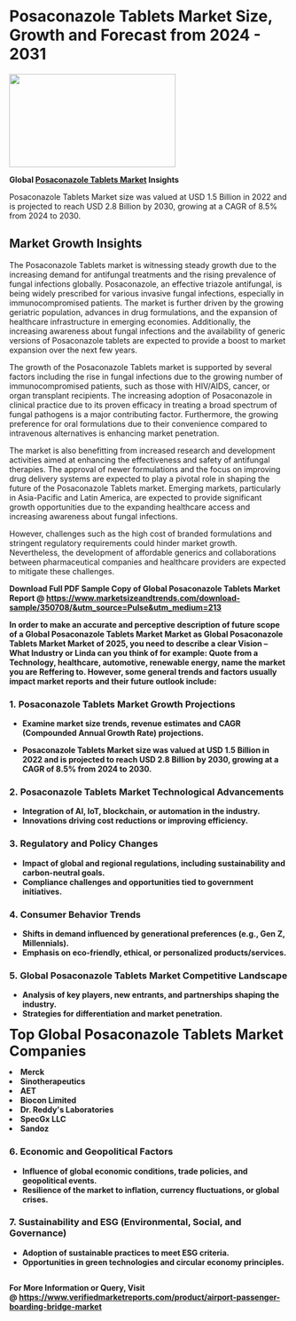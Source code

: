 <H1>Posaconazole Tablets Market Size, Growth and Forecast from 2024 - 2031</H1><img class="aligncenter size-medium wp-image-584254" src="https://thirdeyenews.in/wp-content/uploads/2024/09/Global-Market-Research-300x168.jpeg" alt="" width="300" height="168" /><p><strong>Global&nbsp;<a href="https://www.marketsizeandtrends.com/download-sample/350708/&amp;utm_source=Pulse&amp;utm_medium=213">Posaconazole Tablets Market</a> Insights</strong></p><p>Posaconazole Tablets Market size was valued at USD 1.5 Billion in 2022 and is projected to reach USD 2.8 Billion by 2030, growing at a CAGR of 8.5% from 2024 to 2030.</p><p><h2>Market Growth Insights</h2> <p>The Posaconazole Tablets market is witnessing steady growth due to the increasing demand for antifungal treatments and the rising prevalence of fungal infections globally. Posaconazole, an effective triazole antifungal, is being widely prescribed for various invasive fungal infections, especially in immunocompromised patients. The market is further driven by the growing geriatric population, advances in drug formulations, and the expansion of healthcare infrastructure in emerging economies. Additionally, the increasing awareness about fungal infections and the availability of generic versions of Posaconazole tablets are expected to provide a boost to market expansion over the next few years.</p> <p><strong></strong></p> <p>The growth of the Posaconazole Tablets market is supported by several factors including the rise in fungal infections due to the growing number of immunocompromised patients, such as those with HIV/AIDS, cancer, or organ transplant recipients. The increasing adoption of Posaconazole in clinical practice due to its proven efficacy in treating a broad spectrum of fungal pathogens is a major contributing factor. Furthermore, the growing preference for oral formulations due to their convenience compared to intravenous alternatives is enhancing market penetration.</p> <p>The market is also benefitting from increased research and development activities aimed at enhancing the effectiveness and safety of antifungal therapies. The approval of newer formulations and the focus on improving drug delivery systems are expected to play a pivotal role in shaping the future of the Posaconazole Tablets market. Emerging markets, particularly in Asia-Pacific and Latin America, are expected to provide significant growth opportunities due to the expanding healthcare access and increasing awareness about fungal infections.</p> <p>However, challenges such as the high cost of branded formulations and stringent regulatory requirements could hinder market growth. Nevertheless, the development of affordable generics and collaborations between pharmaceutical companies and healthcare providers are expected to mitigate these challenges.</p> <p><strong></p><p><span class=""><strong>Download Full PDF Sample Copy of Global Posaconazole Tablets Market Report</strong> @ <a href="https://www.marketsizeandtrends.com/download-sample/350708/&amp;utm_source=Pulse&amp;utm_medium=213" target="_blank">https://www.marketsizeandtrends.com/download-sample/350708/&amp;utm_source=Pulse&amp;utm_medium=213</a></span></p><p>In order to make an accurate and perceptive description of future scope of a Global&nbsp;Posaconazole Tablets Market Market as Global&nbsp;Posaconazole Tablets Market Market of 2025, you need to describe a clear Vision &ndash; What Industry or Linda can you think of for example: Quote from a Technology, healthcare, automotive, renewable energy, name the market you are Reffering to. However, some general trends and factors usually impact market reports and their future outlook include:</p><h3>1.&nbsp;<strong>Posaconazole Tablets Market Growth Projections</strong></h3><ul><li>Examine market size trends, revenue estimates and CAGR (Compounded Annual Growth Rate) projections.</li><li><p>Posaconazole Tablets Market size was valued at USD 1.5 Billion in 2022 and is projected to reach USD 2.8 Billion by 2030, growing at a CAGR of 8.5% from 2024 to 2030.</p></li></ul><h3>2.&nbsp;<strong>Posaconazole Tablets Market Technological Advancements</strong></h3><ul><li>Integration of AI, IoT, blockchain, or automation in the industry.</li><li>Innovations driving cost reductions or improving efficiency.</li></ul><h3>3.&nbsp;<strong>Regulatory and Policy Changes</strong></h3><ul><li>Impact of global and regional regulations, including sustainability and carbon-neutral goals.</li><li>Compliance challenges and opportunities tied to government initiatives.</li></ul><h3>4.&nbsp;<strong>Consumer Behavior Trends</strong></h3><ul><li>Shifts in demand influenced by generational preferences (e.g., Gen Z, Millennials).</li><li>Emphasis on eco-friendly, ethical, or personalized products/services.</li></ul><h3>5.&nbsp;<strong>Global Posaconazole Tablets Market Competitive Landscape</strong></h3><ul><li>Analysis of key players, new entrants, and partnerships shaping the industry.</li><li>Strategies for differentiation and market penetration.</li></ul><p data-pm-slice="1 1 []"><span style="color: inherit; font-family: inherit; font-size: 25px;">Top Global Posaconazole Tablets Market Companies</span></p><div class="" data-test-id=""><p><li>Merck</li><li> Sinotherapeutics</li><li> AET</li><li> Biocon Limited</li><li> Dr. Reddy's Laboratories</li><li> SpecGx LLC</li><li> Sandoz</li></p></div><h3>6.&nbsp;<strong>Economic and Geopolitical Factors</strong></h3><ul><li>Influence of global economic conditions, trade policies, and geopolitical events.</li><li>Resilience of the market to inflation, currency fluctuations, or global crises.</li></ul><h3>7.&nbsp;<strong>Sustainability and ESG (Environmental, Social, and Governance)</strong></h3><ul><li>Adoption of sustainable practices to meet ESG criteria.</li><li>Opportunities in green technologies and circular economy principles.</li></ul><h2><strong style="font-size: 14px;">For More Information or Query, Visit @&nbsp;</strong><a style="background-color: #ffffff; font-size: 14px;" href="https://www.marketsizeandtrends.com/report/posaconazole-tablets-market/" target="_blank">https://www.verifiedmarketreports.com/product/airport-passenger-boarding-bridge-market</a></h2>
